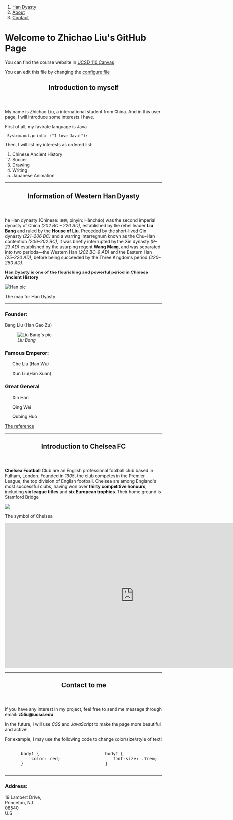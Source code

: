 <!DOCTYPE html>
<html>
<head>
         <!-- <link rel="stylesheet" href="admin.css" title="" type="text/css" media="screen" charset="utf-8">  -->
</head>
<body>
         
<nav class="menu">
  <ol>
    <li><a href="/Han Dyasty">Han Dyasty</a></li>
    <li><a href="#">About</a></li>
    <li><a href="#">Contact</a></li>
  </ol>
</nav>

<main id="main-content">
   <h1>Welcome to Zhichao Liu's GitHub Page</h1>
   <p> You can find the <span>course website</span> in  <a href=https://canvas.ucsd.edu/courses/21783>UCSD 110 Canvas</a>  </p>
   <p> You can edit this file by changing the <a href=./_config.yml>configure file</a> </p>
  

<article class="Introduction">
    <header>
      <h2>Introduction to myself</h1>
    </header>
    <section class = "personal statement">
         <p> My name is Zhichao Liu, a international student from China. And in this user page, I will introduce some interests I have.</p>
         <p> First of all, my favirate language is Java </p>
         <code> System.out.println ("I love Java!"); </code>  
         <p></p>
    </section>
    <section class = "interests">
         <p> Then, I will list my interests as ordered list: </p>
             <ol>
                  <li> Chinese Ancient History  </li>
                  <li> Soccer  </li>
                  <li> Drawing </li>
                  <li> Writing  </li>
                  <li> Japanese Animation </li>
             </ol>
    </section>
         
<article>
   
<hr>
<article class="Han Dyasty">
    <header>
      <h2>Information of Western Han Dyasty</h1>
    </header>
    <section class = "main_overview">
             <p> he Han dynasty (Chinese: <code>漢朝</code>; pinyin: Hàncháo) was the second imperial dynasty of China <i class="time">(202 BC – 220 AD)</i>, established by the rebel leader <b class="name">Liu Bang</b> and ruled by the <b class="name">House of Liu</b>. Preceded by the short-lived Qin dynasty <i class="time">(221–206 BC)</i> and a warring interregnum known as the Chu–Han contention <i class="time">(206–202 BC)</i>, it was briefly interrupted by the Xin dynasty <i class="time">(9–23 AD)</i> established by the usurping regent <b class="name">Wang Mang</b>, and was separated into two periods—the Western Han <i class="time">(202 BC–9 AD)</i> and the Eastern Han <i class="time">(25–220 AD)</i>, before being succeeded by the Three Kingdoms period <i class="time">(220–280 AD)</i>. </p>
    </section>
    <aside>
        <p> <strong> Han Dyasty is one of the flourishing and powerful period in Chinese Ancient History </strong> </p>
    </aside>
    <div class="Pic for Han">
    <img src="https://images.chinahighlights.com/allpicture/2017/04/easternhan.jpg"
         alt="Han pic">
    <p>The map for Han Dyasty</p>
    </div>
    <hr>
    <section class="people">
        <h3>Founder:</h3>
        <p>Bang Liu (Han Gao Zu)</p>
        <figure>
            <img src="https://lh3.googleusercontent.com/proxy/9MFEkUKvFqH-wfHrUuqMGFTncmQl8VXVdm9UrkSxYwdZkZeMaek-rss5jdsifxHUzkHkWSZjOPOOgLPs2GrA17XVTLwoHJcrzHk2GfKI80A"
                 alt="Liu Bang's pic">
             <figcaption><em>Liu Bang</em></figcaption>
        </figure>
        <h3>Famous Emperor:</h3>
            <ol>Che Liu (Han Wu) </ol> 
            <ol>Xun Liu(Han Xuan) </ol>
        <h3>Great General</h3>
            <ul>Xin Han</ul> 
            <ul>Qing Wei</ul>
            <ul>Qubing Huo</ul>
    </section>
   <footer>
        <p><a href="https://en.wikipedia.org/wiki/Han_dynasty">The reference<a></p>
    </footer>
</article>
 
 
<hr>

<article class="Chelsea FC">
       <header>
            <h2>Introduction to Chelsea FC </h2>
       </header>
         <p> <b>Chelsea Football</b> Club are an English professional football club based in Fulham, London. Founded in <i>1905</i>, the club competes in the Premier League, the top division of English football. Chelsea are among England's most successful clubs, having won over <strong>thirty competitive honours</strong>, including <b>six league titles</b> and <b>six European trophies</b>. Their home ground is Stamford Bridge </p>
       <div class = "pic for Chelsea">
           <img src="https://upload.wikimedia.org/wikipedia/en/thumb/c/cc/Chelsea_FC.svg/360px-Chelsea_FC.svg.png">
           <p>The symbol of Chelsea</p>
       </div>   
          
     
      

</article>

<iframe width="826" height="465" src="https://www.youtube.com/embed/BYdnj9delqw" frameborder="0" allow="accelerometer; autoplay; clipboard-write; encrypted-media; gyroscope; picture-in-picture" allowfullscreen></iframe>

<hr>

<article class="contact">
     <header>
        <h2>Contact to me</h1>
    </header>
    <p> If you have any interest in my project, feel free to send me message through email: <b> z5liu@ucsd.edu </b> </p>
    <p> In the future, I will use <i>CSS</i> and <i>JavaScript</i> to make the page more beautiful and active! </p>
    <p> For example, I may use the following code to change color/size/style of text! </p>
    <pre> 
      body1 {                         body2 {                                  body3 {
          color: red;                    font-size: .7rem;                         margin: 0;
      }                               }                                        }
    </pre>                           
</article>

<hr>

<h3> Address: </h3>
<p> 
    19 Lambert Drive, <br>
    Princeton, NJ <br>
    08540 <br>
    U.S <br>
</p>
</main>
</body>
</html>

